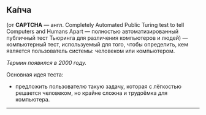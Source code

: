 ## Ка́пча

(от __CAPTCHA__ — англ. Completely Automated Public Turing test to tell Computers and Humans Apart — полностью автоматизированный публичный тест Тьюринга для различения компьютеров и людей) — компьютерный тест, используемый для того, чтобы определить, кем является пользователь системы: человеком или компьютером.  

*Термин появился в 2000 году.*  

Основная идея теста:  
- предложить пользователю такую задачу, которая с лёгкостью решается человеком, но крайне сложна и трудоёмка для компьютера.  
---  
  
